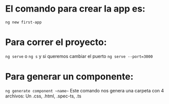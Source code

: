 # El comando para crear la app es:

`ng new first-app`

# Para correr el proyecto:

`ng serve` o `ng s` y si queremos cambiar el puerto `ng serve --port=3000`

# Para generar un componente:

`ng generate component ~name~`
Este comando nos genera una carpeta con 4 archivos: Un .css, .html, .spec-ts, .ts
